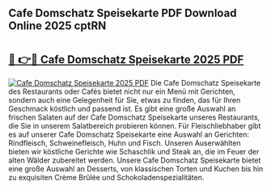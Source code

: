 ## Cafe Domschatz Speisekarte PDF Download Online 2025 cptRN

# <h2><a href="http://gcbe0id.nevu.top/?p=Cafe+Domschatz+Speisekarte">🔗 👉🔴 Cafe Domschatz Speisekarte 2025 PDF</a></h2>

[![Cafe Domschatz Speisekarte 2025 PDF](https://i.imgur.com/dBaPXMq.png)](http://gcbe0id.nevu.top/?p=Cafe+Domschatz+Speisekarte)
Die Cafe Domschatz Speisekarte des Restaurants oder Cafés bietet nicht nur ein Menü mit Gerichten, sondern auch eine Gelegenheit für Sie, etwas zu finden, das für Ihren Geschmack köstlich und passend ist. Es gibt eine große Auswahl an frischen Salaten auf der Cafe Domschatz Speisekarte unseres Restaurants, die Sie in unserem Salatbereich probieren können. Für Fleischliebhaber gibt es auf unserer Cafe Domschatz Speisekarte eine Auswahl an Gerichten: Rindfleisch, Schweinefleisch, Huhn und Fisch. Unseren Auserwählten bieten wir köstliche Gerichte wie Schaschlik und Steak an, die im Feuer der alten Wälder zubereitet werden. Unsere Cafe Domschatz Speisekarte bietet eine große Auswahl an Desserts, von klassischen Torten und Kuchen bis hin zu exquisiten Crème Brûlée und Schokoladenspezialitäten.
